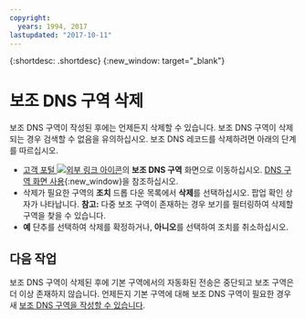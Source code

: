 ```yaml
---
copyright:
  years: 1994, 2017
lastupdated: "2017-10-11"
---
```


{:shortdesc: .shortdesc}
{:new_window: target="_blank"}

# 보조 DNS 구역 삭제

보조 DNS 구역이 작성된 후에는 언제든지 삭제할 수 있습니다. 보조 DNS 구역이 삭제되는 경우 검색할 수 없음을 유의하십시오. 보조 DNS 레코드를 삭제하려면 아래의 단계를 따르십시오. 

 * [고객 포털 ![외부 링크 아이콘](../../icons/launch-glyph.svg "외부 링크 아이콘")](https://control.softlayer.com/)의 **보조 DNS 구역** 화면으로 이동하십시오. [DNS 구역 화면 사용](use-dns-zones-screen.html){:new_window}을 참조하십시오. 
* 삭제가 필요한 구역의 **조치** 드롭 다운 목록에서 **삭제**를 선택하십시오. 팝업 확인 상자가 나타납니다.
  **참고:** 다중 보조 구역이 존재하는 경우 보기를 필터링하여 삭제할 구역을 찾을 수 있습니다. 
* **예** 단추를 선택하여 삭제를 확정하거나, **아니오**를 선택하여 조치를 취소하십시오. 

## 다음 작업

보조 DNS 구역이 삭제된 후에 기본 구역에서의 자동화된 전송은 중단되고 보조 구역은 더 이상 존재하지 않습니다. 언제든지 기본 구역에 대해 보조 DNS 구역이 필요한 경우 새 [보조 DNS 구역을 작성할 수 있습니다](add-secondary-dns-zone.html).
